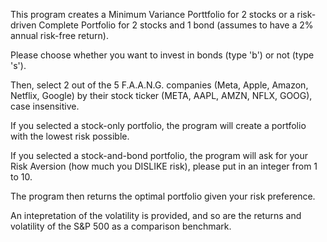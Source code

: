 This program creates a Minimum Variance Porttfolio for 2 stocks or a risk-driven Complete Portfolio for 2 stocks and 1 bond (assumes to have a 2% annual risk-free return).

Please choose whether you want to invest in bonds (type 'b') or not (type 's').

Then, select 2 out of the 5 F.A.A.N.G. companies (Meta, Apple, Amazon, Netflix, Google) by their stock ticker (META, AAPL, AMZN, NFLX, GOOG), case insensitive.

If you selected a stock-only portfolio, the program will create a portfolio with the lowest risk possible.

If you selected a stock-and-bond portfolio, the program will ask for your Risk Aversion (how much you DISLIKE risk), please put in an integer from 1 to 10.

The program then returns the optimal portfolio given your risk preference.

An intepretation of the volatility is provided, and so are the returns and volatility of the S&P 500 as a comparison benchmark.
